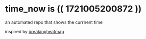 # time_now is (( 1721005200872 ))

an automated repo that shows the currnent time

inspired by [breakingheatmap](https://github.com/breakingheatmap/breakingheatmap)